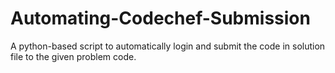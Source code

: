 # Automating-Codechef-Submission

A python-based script to automatically login and submit the code in solution file to the given problem code.
